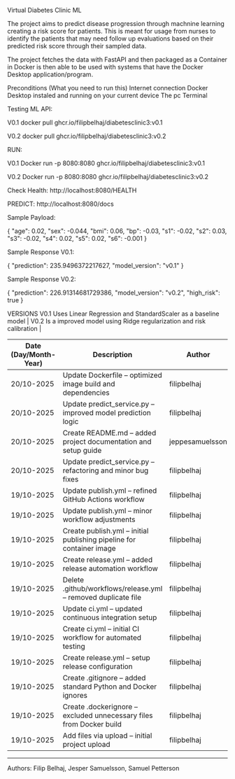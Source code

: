 Virtual Diabetes Clinic ML

The project aims to predict disease progression through machnine learning creating a risk score for patients. This is meant for usage from nurses to identify the patients that may need follow up evaluations based on their predicted risk score through their sampled data.

The project fetches the data with FastAPI and then packaged as a Container in Docker is then able to be used with systems that have the Docker Desktop application/program.

Preconditions (What you need to run this)
Internet connection
Docker Desktop instaled and running on your current device 
The pc Terminal

Testing ML API: 

V0.1
docker pull ghcr.io/filipbelhaj/diabetesclinic3:v0.1

V0.2
docker pull ghcr.io/filipbelhaj/diabetesclinic3:v0.2

RUN:

V0.1
Docker run -p 8080:8080 ghcr.io/filipbelhaj/diabetesclinic3:v0.1

V0.2
Docker run -p 8080:8080 ghcr.io/filipbelhaj/diabetesclinic3:v0.2

Check Health: 
http://localhost:8080/HEALTH

PREDICT:
http://localhost:8080/docs

Sample Payload:

{ 
"age": 0.02, 
"sex": -0.044, 
"bmi": 0.06, 
"bp": -0.03, 
"s1": -0.02, 
"s2": 0.03, 
"s3": -0.02,
"s4": 0.02, 
"s5": 0.02, 
"s6": -0.001 
}

Sample Response V0.1:

{
  "prediction": 235.9496372217627,
  "model_version": "v0.1"
}

Sample Response V0.2:

{
  "prediction": 226.91314681729386,
  "model_version": "v0.2",
  "high_risk": true
}

VERSIONS
V0.1 Uses Linear Regression and StandardScaler as a baseline model |
V0.2 Is a improved model using Ridge regularization and risk calibration |


| Date (Day/Month-Year) | Description | Author | Status |
|------------------------|-------------|---------|---------|
| 20/10-2025 | Update Dockerfile – optimized image build and dependencies | filipbelhaj | ✅ Verified |
| 20/10-2025 | Update predict_service.py – improved model prediction logic | filipbelhaj | ✅ Verified |
| 20/10-2025 | Create README.md – added project documentation and setup guide | jeppesamuelsson | ✅ Verified |
| 20/10-2025 | Update predict_service.py – refactoring and minor bug fixes | filipbelhaj | ✅ Verified |
| 19/10-2025 | Update publish.yml – refined GitHub Actions workflow | filipbelhaj | ✅ Verified |
| 19/10-2025 | Update publish.yml – minor workflow adjustments | filipbelhaj | ✅ Verified |
| 19/10-2025 | Create publish.yml – initial publishing pipeline for container image | filipbelhaj | ✅ Verified |
| 19/10-2025 | Create release.yml – added release automation workflow | filipbelhaj | ✅ Verified |
| 19/10-2025 | Delete .github/workflows/release.yml – removed duplicate file | filipbelhaj | ✅ Verified |
| 19/10-2025 | Update ci.yml – updated continuous integration setup | filipbelhaj | ✅ Verified |
| 19/10-2025 | Create ci.yml – initial CI workflow for automated testing | filipbelhaj | ✅ Verified |
| 19/10-2025 | Create release.yml – setup release configuration | filipbelhaj | ✅ Verified |
| 19/10-2025 | Create .gitignore – added standard Python and Docker ignores | filipbelhaj | ✅ Verified |
| 19/10-2025 | Create .dockerignore – excluded unnecessary files from Docker build | filipbelhaj | ✅ Verified |
| 19/10-2025 | Add files via upload – initial project upload | filipbelhaj | ✅ Verified |

---

Authors:
Filip Belhaj, Jesper Samuelsson, Samuel Petterson





